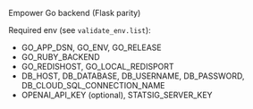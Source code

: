 Empower Go backend (Flask parity)

Required env (see `validate_env.list`):
- GO_APP_DSN, GO_ENV, GO_RELEASE
- GO_RUBY_BACKEND
- GO_REDISHOST, GO_LOCAL_REDISPORT
- DB_HOST, DB_DATABASE, DB_USERNAME, DB_PASSWORD, DB_CLOUD_SQL_CONNECTION_NAME
- OPENAI_API_KEY (optional), STATSIG_SERVER_KEY

